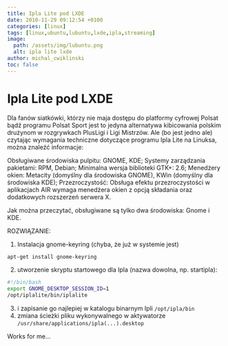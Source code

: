 ```yaml
---
title: Ipla Lite pod LXDE
date: 2010-11-29 09:12:54 +0100
categories: [linux]
tags: [linux,ubuntu,lubuntu,lxde,ipla,streaming]
image:
  path: /assets/img/lubuntu.png
  alt: ipla lite lxde
author: michal_cwiklinski
toc: false
---
```


# Ipla Lite pod LXDE

Dla fanów siatkówki, którzy nie maja dostępu do platformy cyfrowej Polsat bądź programu Polsat Sport jest to jedyna alternatywa kibicowania polskim drużynom w rozgrywkach PlusLigi i Ligi Mistrzów. Ale (bo jest jedno ale) czytając wymagania techniczne dotyczące programu Ipla Lite na Linuksa, można znaleźć informacje:

Obsługiwane środowiska pulpitu: GNOME, KDE; Systemy zarządzania pakietami: RPM, Debian; Minimalna wersja biblioteki GTK+: 2.6; Menedżery okien: Metacity (domyślny dla środowiska GNOME), KWin (domyślny dla środowiska KDE); Przezroczystość: Obsługa efektu przezroczystości w aplikacjach AIR wymaga menedżera okien z opcją składania oraz dodatkowych rozszerzeń serwera X.

Jak można przeczytać, obsługiwane są tylko dwa środowiska: Gnome i KDE.

ROZWIĄZANIE:

1. Instalacja gnome-keyring (chyba, że już w systemie jest)
```bash
apt-get install gnome-keyring
```
2. utworzenie skryptu startowego dla Ipla (nazwa dowolna, np. startipla):
```bash
#!/bin/bash
export GNOME_DESKTOP_SESSION_ID=1
/opt/iplalite/bin/iplalite
```
3. i zapisanie go najlepiej w katalogu binarnym Ipli `/opt/ipla/bin`
4. zmiana ścieżki pliku wykonywalnego w aktywatorze `/usr/share/applications/ipla(...).desktop`

Works for me...